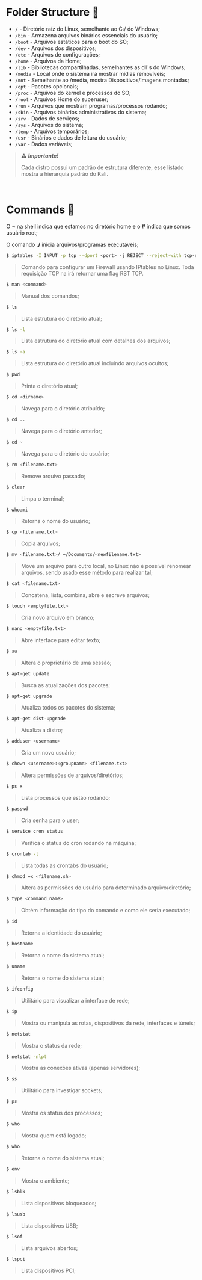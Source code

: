 # Folder Structure 📂

- `/` - Diretório raíz do Linux, semelhante ao C:/ do Windows;
- `/bin` - Armazena arquivos binários essenciais do usuário;
- `/boot` - Arquivos estáticos para o boot do SO;
- `/dev` - Arquivos dos dispositivos;
- `/etc` - Arquivos de configurações;
- `/home` - Arquivos da Home;
- `/lib` - Bibliotecas compartilhadas, semelhantes as dll's do Windows;
- `/media` - Local onde o sistema irá mostrar mídias removíveis;
- `/mnt` - Semelhante ao /media, mostra Dispositivos/imagens montadas;
- `/opt` - Pacotes opcionais;
- `/proc` - Arquivos do kernel e processos do SO;
- `/root` - Arquivos Home do superuser;
- `/run` - Arquivos que mostram programas/processos rodando;
- `/sbin` - Arquivos binários administrativos do sistema;
- `/srv` - Dados de serviços;
- `/sys` - Arquivos do sistema;
- `/temp` - Arquivos temporários;
- `/usr` - Binários e dados de leitura do usuário;
- `/var` - Dados variáveis;

> ⚠️ ***Importante!***
>
> Cada distro possui um padrão de estrutura diferente, esse listado mostra a hierarquia padrão do Kali.

<br/>

# Commands 🐧


O **~** na shell indica que estamos no diretório home e o **#** indica que somos usuário root;

O comando **./** inicia arquivos/programas executáveis;


```bash
$ iptables -I INPUT -p tcp --dport <port> -j REJECT --reject-with tcp-reset
```
>Comando para configurar um Firewall usando IPtables no Linux.
>Toda requisição TCP na <port> irá retornar uma flag RST TCP.

```bash
$ man <command>
```
>Manual dos comandos;

```bash
$ ls
```
>Lista estrutura do diretório atual;

```bash
$ ls -l
```
>Lista estrutura do diretório atual com detalhes dos arquivos;

```bash
$ ls -a
```
>Lista estrutura do diretório atual incluindo arquivos ocultos;

```bash
$ pwd
```
>Printa o diretório atual;

```bash
$ cd <dirname>
```
>Navega para o diretório atribuído;

```bash
$ cd ..
```
>Navega para o diretório anterior;

```bash
$ cd ~
```
>Navega para o diretório do usuário;

```bash
$ rm <filename.txt>
```
>Remove arquivo passado;

```bash
$ clear
```
>Limpa o terminal;

```bash
$ whoami
```
>Retorna o nome do usuário;

```bash
$ cp <filename.txt>
```
>Copia arquivos;

```bash
$ mv <filename.txt>/ ~/Documents/<newfilename.txt>
```
>Move um arquivo para outro local, no Linux não é possível renomear arquivos, sendo usado esse método para realizar tal;

```bash
$ cat <filename.txt>
```
>Concatena, lista, combina, abre e escreve arquivos;

```bash
$ touch <emptyfile.txt>
```
>Cria novo arquivo em branco;

```bash
$ nano <emptyfile.txt>
```
>Abre interface para editar texto;

```bash
$ su
```
>Altera o proprietário de uma sessão;

```bash
$ apt-get update
```
>Busca as atualizações dos pacotes;

```bash
$ apt-get upgrade
```
>Atualiza todos os pacotes do sistema;

```bash
$ apt-get dist-upgrade
```
>Atualiza a distro;

```bash
$ adduser <username>
```
>Cria um novo usuário;

```bash
$ chown <username>:<groupname> <filename.txt>
```
>Altera permissões de arquivos/diretórios;

```bash
$ ps x
```
>Lista processos que estão rodando;

```bash
$ passwd
```
>Cria senha para o user;

```bash
$ service cron status
```
>Verifica o status do cron rodando na máquina;

```bash
$ crontab -l
```
>Lista todas as crontabs do usuário;

```bash
$ chmod +x <filename.sh>
```
>Altera as permissões do usuário para determinado arquivo/diretório;

```bash
$ type <command_name>
```
>Obtém informação do tipo do comando e como ele seria executado;


```bash
$ id
```
>Retorna a identidade do usuário;

```bash
$ hostname
```
>Retorna o nome do sistema atual;

```bash
$ uname
```
>Retorna o nome do sistema atual;

```bash
$ ifconfig
```
>Utilitário para visualizar a interface de rede;

```bash
$ ip
```
>Mostra ou manipula as rotas, dispositivos da rede, interfaces e túneis;

```bash
$ netstat
```
>Mostra o status da rede;

```bash
$ netstat -nlpt
```
>Mostra as conexões ativas (apenas servidores);

```bash
$ ss
```
>Utilitário para investigar sockets;

```bash
$ ps
```
>Mostra os status dos processos;

```bash
$ who
```
>Mostra quem está logado;

```bash
$ who
```
>Retorna o nome do sistema atual;

```bash
$ env
```
>Mostra o ambiente;

```bash
$ lsblk
```
>Lista dispositivos bloqueados;

```bash
$ lsusb
```
>Lista dispositivos USB;

```bash
$ lsof
```
>Lista arquivos abertos;

```bash
$ lspci
```
>Lista dispositivos PCI;



